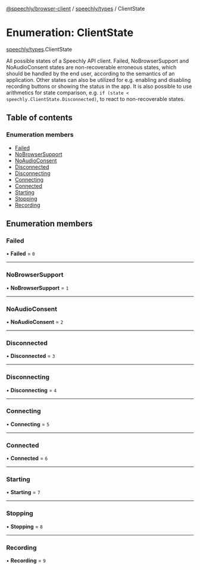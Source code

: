 [@speechly/browser-client](../README.md) / [speechly/types](../modules/speechly_types.md) / ClientState

# Enumeration: ClientState

[speechly/types](../modules/speechly_types.md).ClientState

All possible states of a Speechly API client. Failed, NoBrowserSupport and NoAudioConsent states are non-recoverable
erroneous states, which should be handled by the end user, according to the semantics of an application.
Other states can also be utilized for e.g. enabling and disabling recording buttons or showing the status in the app.
It is also possible to use arithmetics for state comparison, e.g. `if (state < speechly.ClientState.Disconnected)`,
to react to non-recoverable states.

## Table of contents

### Enumeration members

- [Failed](speechly_types.ClientState.md#failed)
- [NoBrowserSupport](speechly_types.ClientState.md#nobrowsersupport)
- [NoAudioConsent](speechly_types.ClientState.md#noaudioconsent)
- [Disconnected](speechly_types.ClientState.md#disconnected)
- [Disconnecting](speechly_types.ClientState.md#disconnecting)
- [Connecting](speechly_types.ClientState.md#connecting)
- [Connected](speechly_types.ClientState.md#connected)
- [Starting](speechly_types.ClientState.md#starting)
- [Stopping](speechly_types.ClientState.md#stopping)
- [Recording](speechly_types.ClientState.md#recording)

## Enumeration members

### Failed

• **Failed** = `0`

___

### NoBrowserSupport

• **NoBrowserSupport** = `1`

___

### NoAudioConsent

• **NoAudioConsent** = `2`

___

### Disconnected

• **Disconnected** = `3`

___

### Disconnecting

• **Disconnecting** = `4`

___

### Connecting

• **Connecting** = `5`

___

### Connected

• **Connected** = `6`

___

### Starting

• **Starting** = `7`

___

### Stopping

• **Stopping** = `8`

___

### Recording

• **Recording** = `9`

